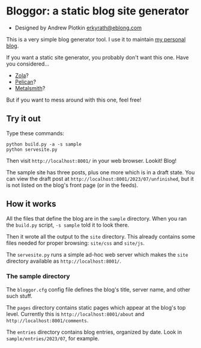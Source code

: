 # Bloggor: a static blog site generator

- Designed by Andrew Plotkin <erkyrath@eblong.com>

This is a very simple blog generator tool. I use it to maintain
[my personal blog](https://blog.zarfhome.com/).

If you want a static site generator, you probably don't want this one.
Have you considered...

- [Zola](https://www.getzola.org/)?
- [Pelican](https://getpelican.com/)?
- [Metalsmith](https://metalsmith.io/)?

But if you want to mess around with this one, feel free!

## Try it out

Type these commands:

```
python build.py -a -s sample
python servesite.py
```

Then visit `http://localhost:8001/` in your web browser. Lookit! Blog!

The sample site has three posts, plus one more which is in a draft
state. You can view the draft post at
`http://localhost:8001/2023/07/unfinished`, but it is not listed
on the blog's front page (or in the feeds).

## How it works

All the files that define the blog are in the `sample` directory.
When you ran the `build.py` script, `-s sample` told it to look there.

Then it wrote all the output to the `site` directory. This already
contains some files needed for proper browsing: `site/css` and `site/js`.

The `servesite.py` runs a simple ad-hoc web server which makes the
`site` directory available as `http://localhost:8001/`.

### The sample directory

The `bloggor.cfg` config file defines the blog's title, server name,
and other such stuff.

The `pages` directory contains static pages which appear at the blog's
top level. Currently this is `http://localhost:8001/about` and
`http://localhost:8001/comments`.

The `entries` directory contains blog entries, organized by date.
Look in `sample/entries/2023/07`, for example.

